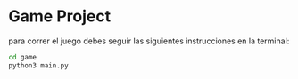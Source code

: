 # Game Project

para correr el juego debes seguir las siguientes instrucciones en la terminal:
```sh
cd game
python3 main.py
```